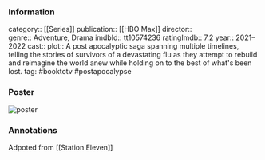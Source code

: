 ### Information

category:: [[Series]]
publication:: [[HBO Max]]
director::  
genre:: Adventure, Drama
imdbId:: tt10574236
ratingImdb:: 7.2
year:: 2021–2022
cast:: 
plot:: A post apocalyptic saga spanning multiple timelines, telling the stories of survivors of a devastating flu as they attempt to rebuild and reimagine the world anew while holding on to the best of what's been lost.
tag: #booktotv #postapocalypse 

### Poster

![poster](https://m.media-amazon.com/images/M/MV5BZDBmZWUwZTctMTI5My00ZjFiLTgyOWEtMzJiOTZhNmRhYTZhXkEyXkFqcGdeQXVyMTA1OTAyOTI@._V1_SX300.jpg)

### Annotations
Adpoted from [[Station Eleven]]
